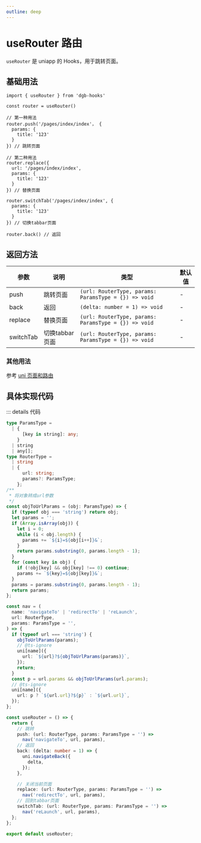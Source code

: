```yaml
---
outline: deep
---
```


# useRouter 路由

`useRouter` 是 uniapp 的 Hooks，用于跳转页面。

## 基础用法

```tsx
import { useRouter } from 'dgb-hooks'

const router = useRouter()

// 第一种用法
router.push('/pages/index/index'， {
  params: {
    title: '123'
  }
}) // 跳转页面

// 第二种用法
router.replace({
  url: '/pages/index/index',
  params: {
    title: '123'
  }
}) // 替换页面

router.switchTab('/pages/index/index', {
  params: {
    title: '123'
  }
}) // 切换tabbar页面

router.back() // 返回
```
## 返回方法

| 参数 | 说明 | 类型 | 默认值 |
| --- | --- | --- | --- |
| push | 跳转页面 | `(url: RouterType, params: ParamsType = {}) => void` | - |
| back | 返回 | `(delta: number = 1) => void` | - |
| replace | 替换页面 | `(url: RouterType, params: ParamsType = {}) => void` | - |
| switchTab | 切换tabbar页面 | `(url: RouterType, params: ParamsType = {}) => void` | - |


### 其他用法

参考 [uni 页面和路由](https://uniapp.dcloud.net.cn/api/router)

## 具体实现代码
::: details 代码
```ts
type ParamsType =
  | {
      [key in string]: any;
    }
  | string
  | any[];
type RouterType =
  | string
  | {
      url: string;
      params?: ParamsType;
    };
/**
 * 将对象转成url参数
 */
const objToUrlParams = (obj: ParamsType) => {
  if (typeof obj === 'string') return obj;
  let params = '';
  if (Array.isArray(obj)) {
    let i = 0;
    while (i < obj.length) {
      params += `${i}=${obj[i++]}&`;
    }
    return params.substring(0, params.length - 1);
  }
  for (const key in obj) {
    if (!obj[key] && obj[key] !== 0) continue;
    params += `${key}=${obj[key]}&`;
  }
  params = params.substring(0, params.length - 1);
  return params;
};

const nav = (
  name: 'navigateTo' | 'redirectTo' | 'reLaunch',
  url: RouterType,
  params: ParamsType = '',
) => {
  if (typeof url === 'string') {
    objToUrlParams(params);
    // @ts-ignore
    uni[name]({
      url: `${url}?${objToUrlParams(params)}`,
    });
    return;
  }
  const p = url.params && objToUrlParams(url.params);
  // @ts-ignore
  uni[name]({
    url: p ? `${url.url}?${p}` : `${url.url}`,
  });
};

const useRouter = () => {
  return {
    // 跳转
    push: (url: RouterType, params: ParamsType = '') =>
      nav('navigateTo', url, params),
    // 返回
    back: (delta: number = 1) => {
      uni.navigateBack({
        delta,
      });
    },

    // 关闭当前页面
    replace: (url: RouterType, params: ParamsType = '') =>
      nav('redirectTo', url, params),
    // 回到tabbar页面
    switchTab: (url: RouterType, params: ParamsType = '') =>
      nav('reLaunch', url, params),
  };
};

export default useRouter;
```

